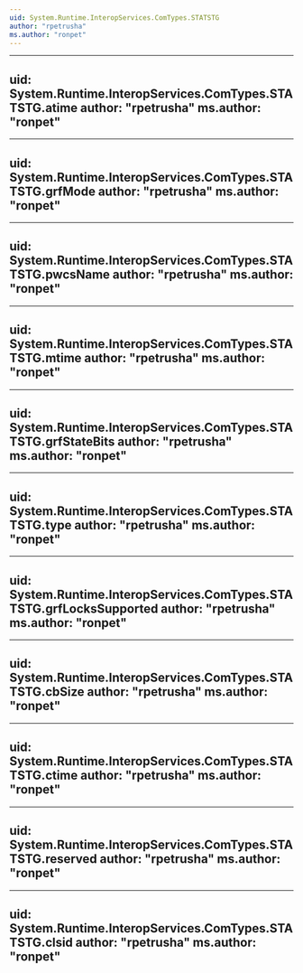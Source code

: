 ```yaml
---
uid: System.Runtime.InteropServices.ComTypes.STATSTG
author: "rpetrusha"
ms.author: "ronpet"
---
```


---
uid: System.Runtime.InteropServices.ComTypes.STATSTG.atime
author: "rpetrusha"
ms.author: "ronpet"
---

---
uid: System.Runtime.InteropServices.ComTypes.STATSTG.grfMode
author: "rpetrusha"
ms.author: "ronpet"
---

---
uid: System.Runtime.InteropServices.ComTypes.STATSTG.pwcsName
author: "rpetrusha"
ms.author: "ronpet"
---

---
uid: System.Runtime.InteropServices.ComTypes.STATSTG.mtime
author: "rpetrusha"
ms.author: "ronpet"
---

---
uid: System.Runtime.InteropServices.ComTypes.STATSTG.grfStateBits
author: "rpetrusha"
ms.author: "ronpet"
---

---
uid: System.Runtime.InteropServices.ComTypes.STATSTG.type
author: "rpetrusha"
ms.author: "ronpet"
---

---
uid: System.Runtime.InteropServices.ComTypes.STATSTG.grfLocksSupported
author: "rpetrusha"
ms.author: "ronpet"
---

---
uid: System.Runtime.InteropServices.ComTypes.STATSTG.cbSize
author: "rpetrusha"
ms.author: "ronpet"
---

---
uid: System.Runtime.InteropServices.ComTypes.STATSTG.ctime
author: "rpetrusha"
ms.author: "ronpet"
---

---
uid: System.Runtime.InteropServices.ComTypes.STATSTG.reserved
author: "rpetrusha"
ms.author: "ronpet"
---

---
uid: System.Runtime.InteropServices.ComTypes.STATSTG.clsid
author: "rpetrusha"
ms.author: "ronpet"
---
